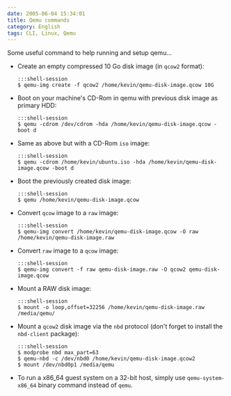 ```yaml
---
date: 2005-06-04 15:34:01
title: Qemu commands
category: English
tags: CLI, Linux, Qemu
---
```


Some useful command to help running and setup qemu...

  * Create an empty compressed 10 Go disk image (in `qcow2` format):

        :::shell-session
        $ qemu-img create -f qcow2 /home/kevin/qemu-disk-image.qcow 10G

  * Boot on your machine's CD-Rom in qemu with previous disk image as primary HDD:

        :::shell-session
        $ qemu -cdrom /dev/cdrom -hda /home/kevin/qemu-disk-image.qcow -boot d

  * Same as above but with a CD-Rom `iso` image:

        :::shell-session
        $ qemu -cdrom /home/kevin/ubuntu.iso -hda /home/kevin/qemu-disk-image.qcow -boot d

  * Boot the previously created disk image:

        :::shell-session
        $ qemu /home/kevin/qemu-disk-image.qcow

  * Convert `qcow` image to a `raw` image:

        :::shell-session
        $ qemu-img convert /home/kevin/qemu-disk-image.qcow -O raw /home/kevin/qemu-disk-image.raw

  * Convert `raw` image to a `qcow` image:

        :::shell-session
        $ qemu-img convert -f raw qemu-disk-image.raw -O qcow2 qemu-disk-image.qcow

  * Mount a RAW disk image:

        :::shell-session
        $ mount -o loop,offset=32256 /home/kevin/qemu-disk-image.raw /media/qemu/

  * Mount a `qcow2` disk image via the `nbd` protocol (don't forget to install the `nbd-client` package):

        :::shell-session
        $ modprobe nbd max_part=63
        $ qemu-nbd -c /dev/nbd0 /home/kevin/qemu-disk-image.qcow2
        $ mount /dev/nbd0p1 /media/qemu

  * To run a x86_64 guest system on a 32-bit host, simply use `qemu-system-x86_64` binary command instead of `qemu`.

